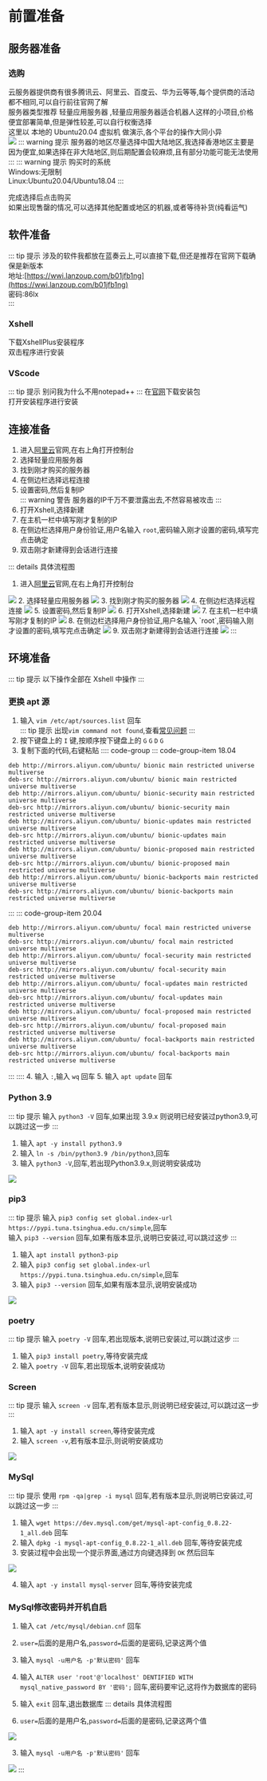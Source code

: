 # 前置准备
## 服务器准备
### 选购
云服务器提供商有很多腾讯云、阿里云、百度云、华为云等等,每个提供商的活动都不相同,可以自行前往官网了解  
服务器类型推荐 轻量应用服务器 ,轻量应用服务器适合机器人这样的小项目,价格便宜部署简单,但是弹性较差,可以自行权衡选择  
这里以 本地的 Ubuntu20.04 虚拟机 做演示,各个平台的操作大同小异  
<img src='/image/easy/pre/server_buy.gif'>
::: warning 提示
服务器的地区尽量选择中国大陆地区,我选择香港地区主要是因为便宜,如果选择在非大陆地区,则后期配置会较麻烦,且有部分功能可能无法使用
:::
::: warning 提示
购买时的系统  
Windows:无限制  
Linux:Ubuntu20.04/Ubuntu18.04
:::

完成选择后点击购买  
如果出现售罄的情况,可以选择其他配置或地区的机器,或者等待补货(纯看运气)  

## 软件准备
::: tip 提示
涉及的软件我都放在蓝奏云上,可以直接下载,但还是推荐在官网下载确保是新版本  
地址:[https://wwi.lanzoup.com/b01jfb1ng](https://wwi.lanzoup.com/b01jfb1ng)  
密码:86lx  
:::
### Xshell
下载XshellPlus安装程序  
双击程序进行安装

### VScode
::: tip 提示
别问我为什么不用notepad++
:::
在[官网](https://code.visualstudio.com/Download)下载安装包  
打开安装程序进行安装

## 连接准备
1. 进入[阿里云](https://aliyun.com)官网,在右上角打开控制台  
2. 选择轻量应用服务器  
3. 找到刚才购买的服务器  
4. 在侧边栏选择远程连接  
5. 设置密码,然后复制IP  
::: warning 警告
服务器的IP千万不要泄露出去,不然容易被攻击
:::
6. 打开Xshell,选择新建  
7. 在主机一栏中填写刚才复制的IP  
8. 在侧边栏选择用户身份验证,用户名输入 `root`,密码输入刚才设置的密码,填写完点击确定  
9. 双击刚才新建得到会话进行连接  

::: details 具体流程图
1. 进入[阿里云](https://aliyun.com)官网,在右上角打开控制台   
<img src='/image/easy/pre/con 1.png'>
2. 选择轻量应用服务器  
<img src='/image/easy/pre/con 2.png'>
3. 找到刚才购买的服务器  
<img src='/image/easy/pre/con 3.png'>
4. 在侧边栏选择远程连接  
<img src='/image/easy/pre/con 4.png'>
5. 设置密码,然后复制IP  
<img src='/image/easy/pre/con 5.png'>
6. 打开Xshell,选择新建  
<img src='/image/easy/pre/con 6.png'>
7. 在主机一栏中填写刚才复制的IP  
<img src='/image/easy/pre/con 7.png'>
8. 在侧边栏选择用户身份验证,用户名输入 `root`,密码输入刚才设置的密码,填写完点击确定  
<img src='/image/easy/pre/con 8.png'>
9. 双击刚才新建得到会话进行连接  
<img src='/image/easy/pre/con 9.png'>
:::

## 环境准备
::: tip 提示
以下操作全部在 Xshell 中操作
:::
### 更换 apt 源
1. 输入 `vim /etc/apt/sources.list` 回车  
::: tip 提示
出现`vim command not found`,查看[常见问题]()
:::
2. 按下键盘上的 `I` 键,按顺序按下键盘上的 `G` `G` `D` `G`  
3. 复制下面的代码,右键粘贴
:::: code-group
::: code-group-item 18.04
```shell
deb http://mirrors.aliyun.com/ubuntu/ bionic main restricted universe multiverse  
deb-src http://mirrors.aliyun.com/ubuntu/ bionic main restricted universe multiverse  
deb http://mirrors.aliyun.com/ubuntu/ bionic-security main restricted universe multiverse  
deb-src http://mirrors.aliyun.com/ubuntu/ bionic-security main restricted universe multiverse  
deb http://mirrors.aliyun.com/ubuntu/ bionic-updates main restricted universe multiverse  
deb-src http://mirrors.aliyun.com/ubuntu/ bionic-updates main restricted universe multiverse  
deb http://mirrors.aliyun.com/ubuntu/ bionic-proposed main restricted universe multiverse  
deb-src http://mirrors.aliyun.com/ubuntu/ bionic-proposed main restricted universe multiverse  
deb http://mirrors.aliyun.com/ubuntu/ bionic-backports main restricted universe multiverse  
deb-src http://mirrors.aliyun.com/ubuntu/ bionic-backports main restricted universe multiverse  
```
:::
::: code-group-item 20.04
```shell
deb http://mirrors.aliyun.com/ubuntu/ focal main restricted universe multiverse  
deb-src http://mirrors.aliyun.com/ubuntu/ focal main restricted universe multiverse  
deb http://mirrors.aliyun.com/ubuntu/ focal-security main restricted universe multiverse  
deb-src http://mirrors.aliyun.com/ubuntu/ focal-security main restricted universe multiverse  
deb http://mirrors.aliyun.com/ubuntu/ focal-updates main restricted universe multiverse  
deb-src http://mirrors.aliyun.com/ubuntu/ focal-updates main restricted universe multiverse  
deb http://mirrors.aliyun.com/ubuntu/ focal-proposed main restricted universe multiverse  
deb-src http://mirrors.aliyun.com/ubuntu/ focal-proposed main restricted universe multiverse  
deb http://mirrors.aliyun.com/ubuntu/ focal-backports main restricted universe multiverse  
deb-src http://mirrors.aliyun.com/ubuntu/ focal-backports main restricted universe multiverse  
```
:::
::::
4. 输入 `:`,输入 `wq` 回车
5. 输入 `apt update` 回车

### Python 3.9
::: tip 提示
输入 `python3 -V` 回车,如果出现 3.9.x 则说明已经安装过python3.9,可以跳过这一步
:::
1. 输入 `apt -y install python3.9`
2. 输入 `ln -s /bin/python3.9 /bin/python3`,回车
3. 输入 `python3 -V`,回车,若出现Python3.9.x,则说明安装成功  
<img src='/image/easy/pre/python4.png'>

### pip3
::: tip 提示
输入 `pip3 config set global.index-url https://pypi.tuna.tsinghua.edu.cn/simple`,回车  
输入 `pip3 --version` 回车,如果有版本显示,说明已安装过,可以跳过这步
:::
1. 输入 `apt install python3-pip`
2. 输入 `pip3 config set global.index-url https://pypi.tuna.tsinghua.edu.cn/simple`,回车  
3. 输入 `pip3 --version` 回车,如果有版本显示,说明安装成功 
<img src='/image/easy/pre/python5.png'>

### poetry
::: tip 提示
输入 `poetry -V` 回车,若出现版本,说明已安装过,可以跳过这步
:::
1. 输入 `pip3 install poetry`,等待安装完成  
2. 输入 `poetry -V` 回车,若出现版本,说明安装成功  

### Screen
::: tip 提示
输入 `screen -v` 回车,若有版本显示,则说明已经安装过,可以跳过这一步
:::
1. 输入 `apt -y install screen`,等待安装完成
2. 输入 `screen -v`,若有版本显示,则说明安装成功
<img src='/image/easy/pre/screen1.png'>

### MySql
::: tip 提示
使用 `rpm -qa|grep -i mysql` 回车,若有版本显示,则说明已安装过,可以跳过这一步
:::
1. 输入 `wget https://dev.mysql.com/get/mysql-apt-config_0.8.22-1_all.deb` 回车
2. 输入 `dpkg -i mysql-apt-config_0.8.22-1_all.deb` 回车,等待安装完成
3. 安装过程中会出现一个提示界面,通过方向键选择到 `OK` 然后回车
<img src='/image/easy/pre/mysql1.png'>

4. 输入 `apt -y install mysql-server` 回车,等待安装完成

### MySql修改密码并开机自启
1. 输入 `cat /etc/mysql/debian.cnf` 回车
2. `user=`后面的是用户名,`password=`后面的是密码,记录这两个值 

3. 输入 `mysql -u用户名 -p'默认密码'` 回车
4. 输入 `ALTER user 'root'@'localhost' DENTIFIED WITH mysql_native_password BY '密码';` 回车,密码要牢记,这将作为数据库的密码
5. 输入 `exit` 回车,退出数据库
::: details 具体流程图
2. `user=`后面的是用户名,`password=`后面的是密码,记录这两个值
<img src='/image/easy/pre/mysql2.png'>

3. 输入 `mysql -u用户名 -p'默认密码'` 回车
<img src='/image/easy/pre/mysql3.png'>
:::
